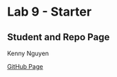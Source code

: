 # Lab 9 - Starter

## Student and Repo Page

Kenny Nguyen

[GitHub Page](https://kennyn-ucsd.github.io/Lab9_Starter/)
